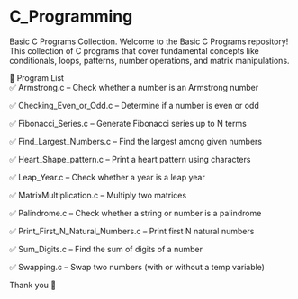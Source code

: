 # C_Programming
Basic C Programs Collection.
Welcome to the Basic C Programs repository! This collection of C programs that cover fundamental concepts like conditionals, loops, patterns, number operations, and matrix manipulations.

📁 Program List 
<br>
✅ Armstrong.c – Check whether a number is an Armstrong number

✅ Checking_Even_or_Odd.c – Determine if a number is even or odd

✅ Fibonacci_Series.c – Generate Fibonacci series up to N terms

✅ Find_Largest_Numbers.c – Find the largest among given numbers

✅ Heart_Shape_pattern.c – Print a heart pattern using characters

✅ Leap_Year.c – Check whether a year is a leap year

✅ MatrixMultiplication.c – Multiply two matrices

✅ Palindrome.c – Check whether a string or number is a palindrome

✅ Print_First_N_Natural_Numbers.c – Print first N natural numbers

✅ Sum_Digits.c – Find the sum of digits of a number

✅ Swapping.c – Swap two numbers (with or without a temp variable)

Thank you 🙂
